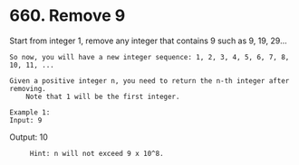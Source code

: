 # 660. Remove 9

Start from integer 1, remove any integer that contains 9 such as 9, 19, 29... 

    So now, you will have a new integer sequence: 1, 2, 3, 4, 5, 6, 7, 8, 10, 11, ...

    Given a positive integer n, you need to return the n-th integer after removing.
        Note that 1 will be the first integer.

    Example 1:
    Input: 9
Output: 10

    

    
         Hint: n will not exceed 9 x 10^8.